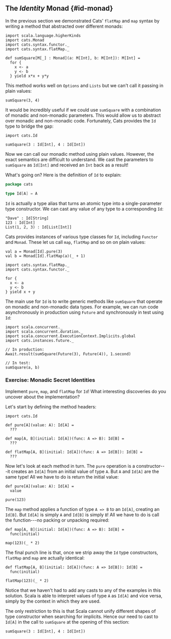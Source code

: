 ## The *Identity* Monad {#id-monad}

In the previous section we demonstrated Cats' `flatMap` and `map` syntax
by writing a method that abstracted over different monads:

```tut:book:silent
import scala.language.higherKinds
import cats.Monad
import cats.syntax.functor._
import cats.syntax.flatMap._

def sumSquare[M[_] : Monad](a: M[Int], b: M[Int]): M[Int] =
  for {
    x <- a
    y <- b
  } yield x*x + y*y
```

This method works well on `Options` and `Lists`
but we can't call it passing in plain values:

```tut:book:fail
sumSquare(3, 4)
```

It would be incredibly useful if we could use `sumSquare`
with a combination of monadic and non-monadic parameters.
This would allow us to abstract over monadic and non-monadic code.
Fortunately, Cats provides the `Id` type to bridge the gap:

```tut:book:silent
import cats.Id
```

```tut:book
sumSquare(3 : Id[Int], 4 : Id[Int])
```

Now we can call our monadic method using plain values.
However, the exact semantics are difficult to understand.
We cast the parameters to `sumSquare` as `Id[Int]`
and received an `Int` back as a result!

What's going on? Here is the definition of `Id` to explain:

```scala
package cats

type Id[A] = A
```

`Id` is actually a type alias
that turns an atomic type into a single-parameter type constructor.
We can cast any value of any type to a corresponding `Id`:

```tut:book
"Dave" : Id[String]
123 : Id[Int]
List(1, 2, 3) : Id[List[Int]]
```

Cats provides instances of various type classes for `Id`,
including `Functor` and `Monad`.
These let us call `map`, `flatMap` and so on on plain values:

```tut:book
val a = Monad[Id].pure(3)
val b = Monad[Id].flatMap(a)(_ + 1)
```

```tut:book:silent
import cats.syntax.flatMap._
import cats.syntax.functor._
```

```tut:book
for {
  x <- a
  y <- b
} yield x + y
```

The main use for `Id` is to write generic methods like `sumSquare`
that operate on monadic and non-monadic data types.
For example,
we can run code asynchronously in production using `Future`
and synchronously in test using `Id`:

```tut:book:silent
import scala.concurrent._
import scala.concurrent.duration._
import scala.concurrent.ExecutionContext.Implicits.global
import cats.instances.future._
```

```tut:book
// In production:
Await.result(sumSquare(Future(3), Future(4)), 1.second)

// In test:
sumSquare(a, b)
```

### Exercise: Monadic Secret Identities

Implement `pure`, `map`, and `flatMap` for `Id`!
What interesting discoveries do you uncover about the implementation?

<div class="solution">
Let's start by defining the method headers:

```tut:book:silent
import cats.Id

def pure[A](value: A): Id[A] =
  ???

def map[A, B](initial: Id[A])(func: A => B): Id[B] =
  ???

def flatMap[A, B](initial: Id[A])(func: A => Id[B]): Id[B] =
  ???
```

Now let's look at each method in turn.
The `pure` operation is a constructor---it
creates an `Id[A]` from an initial value of type `A`.
But `A` and `Id[A]` are the same type!
All we have to do is return the initial value:

```tut:book:silent
def pure[A](value: A): Id[A] =
  value
```

```tut:book
pure(123)
```

The `map` method applies a function of type `A => B` to an `Id[A]`,
creating an `Id[B]`.
But `Id[A]` is simply `A` and `Id[B]` is simply `B`!
All we have to do is call the function---no packing or unpacking required:

```tut:book:silent
def map[A, B](initial: Id[A])(func: A => B): Id[B] =
  func(initial)
```

```tut:book
map(123)(_ * 2)
```

The final punch line is that,
once we strip away the `Id` type constructors,
`flatMap` and `map` are actually identical:

```tut:book
def flatMap[A, B](initial: Id[A])(func: A => Id[B]): Id[B] =
  func(initial)
```

```tut:book
flatMap(123)(_ * 2)
```

Notice that we haven't had to add any casts
to any of the examples in this solution.
Scala is able to interpret values of type `A` as `Id[A]` and vice versa,
simply by the context in which they are used.

The only restriction to this is that Scala cannot unify
different shapes of type constructor when searching for implicits.
Hence our need to cast to `Id[A]`
in the call to `sumSquare` at the opening of this section:

```tut:book:silent
sumSquare(3 : Id[Int], 4 : Id[Int])
```
</div>
